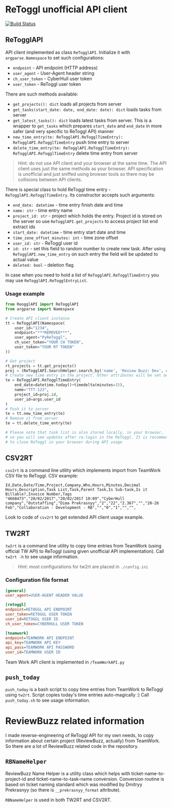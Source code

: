 # ReToggl unofficial API client

[![Build Status](https://travis-ci.com/Livich/PyReToggl.svg?token=6T8dpeTmz8PpycNpNg8C&branch=master)](https://travis-ci.com/Livich/PyReToggl)

## ReTogglAPI

API client implemented as class `ReTogglAPI`. Initialize it with `argparse.Namespace` to set such configurations:
* `endpoint` - API endpoint (HTTP address)
* `user_agent` - User-Agent header string
* `ch_user_token` - CyberHull user token
* `user_token` - ReToggl user token

There are such methods available:
* `get_projects(): dict` loads all projects from server
* `get_tasks(start_date: date, end_date: date): dict` loads tasks from server
* `get_latest_tasks(): dict` loads latest tasks from server. This is a wrapper to `get_tasks` which prepares `start_date` and `end_date` in more safer (and very specific to ReToggl API) manner
* `new_time_entry(te: ReTogglAPI.ReTogglTimeEntry): ReTogglAPI.ReTogglTimeEntry` push time entry to server
* `delete_time_entry(te: ReTogglAPI.ReTogglTimeEntry): ReTogglAPI.ReTogglTimeEntry` delete time entry from server

>Hint: do not use API client and your browser at the same time. The API client uses just the same methods as your browser. API specification is unofficial and just sniffed using browser tools so there may be collisions between API clients.

There is special class to hold ReToggl time entry - `ReTogglAPI.ReTogglTimeEntry`. Its constructor accepts such arguments:
* `end_date: datetime` - time entry finish date and time
* `name: str` - time entry name
* `project_id: str` - project which holds the entry. Project id is stored on the server so use `ReTogglAPI.get_projects` to access project list end extract ids
* `start_date: datetime` - time entry start date and time
* `time_zone_offset_minutes: int` - time zone offset
* `user_id: str` - ReToggl user id
* `id: str` - set this field to random number to create new task. After using `ReTogglAPI.new_time_entry` on such entry the field will be updated to actual value
* `deleted: bool` - deletion flag

In case when you need to hold a list of `ReTogglAPI.ReTogglTimeEntry` you may use `ReTogglAPI.ReTogglEntryList`.

### Usage example
```python
from ReogglAPI import ReTogglAPI
from argparse import Namespace

# Create API client instance
tt = ReTogglAPI(Namespace(
    user_id="1234",
    endpoint="***REMOVED***",
    user_agent="PyReToggl",
    ch_user_token="YOUR CH TOKEN",
    user_token="YOUR RT TOKEN"
))

# Get project
rt_projects = tt.get_projects()
proj = (ReTogglAPI.SearchHelper.search_by('name', 'Review Buzz: Dev', rt_projects)[0])
# Create new time entry in the project. Other attributes will be set automatically
te = ReTogglAPI.ReTogglTimeEntry(
    end_date=datetime.today()+timedelta(minutes=15),
    name="TTT-123",
    project_id=proj.id,
    user_id=args.user_id
)
# Push it to server
te = tt.new_time_entry(te)
# Remove it from server
te = tt.delete_time_entry(te)

# Please note that task list is also stored locally, in your browser,
# so you will see updates after re-login in the ReToggl. It is recommended
# to close ReToggl in your browser during API usage
```
      
## CSV2RT

`csv2rt` is a command line utility which implements import from TeamWork CSV file to ReToggl. CSV example:
```csv
Id,Date,Date/Time,Project,Company,Who,Hours,Minutes,Decimal Hours,Description,Task List,Task,Parent Task,Is Sub-task,Is it Billable?,Invoice Number,Tags
"4668473","20/02/2017","20/02/2017 10:09","CyberHull company","Outstaffing","Dima Prekrasnyy","2","22","2.367","","20-26 Feb","Collaboration - Development - RB","","0","1","","",
```

Look to code of `csv2rt` to get extended API client usage example.

## TW2RT

`tw2rt` is a command line utility to copy time entries from TeamWork (using official TW API) to ReToggl (using given unofficial API implementation). Call `tw2rt -h` to see usage information.

>Hint: most configurations for tw2rt are placed in `./config.ini`

### Configuration file format

```ini
[general]
user_agent=USER-AGENT HEADER VALUE

[retoggl]
endpoint=RETOGGL API ENDPOINT
user_token=RETOGGL USER TOKEN
user_id=RETOGGL USER ID
ch_user_token=CYBERHULL USER TOKEN

[teamwork]
endpoint=TEAMWORK API ENDPOINT
api_key=TEAMWORK API KEY
api_pass=TEAMWORK API PASSWORD
user_id=TEAMWORK USER ID
```

Team Work API client is implemented in `/TeamWorkAPI.py`

## `push_today`

`push_today` is a bash script to copy time entries from TeamWork to ReToggl using `tw2rt`. Script copies today's time entries auto-magically :) Call `push_today.sh` to see usage information.

# ReviewBuzz related information

I made reverse-engineering of ReToggl API for my own needs, to copy information about certain project (ReviewBuzz, actually) from TeamWork.
So there are a lot of ReviewBuzz related code in the repository.

## `RBNameHelper`

ReviewBuzz Name Helper is a utility class which helps with ticket-name-to-project-id and ticket-name-to-task-name conversion.
Conversion routine is based on ticket naming standard which was modified by Dmitryy Prekrasnyy (so there is `__prekrasnyy_format` attribute).

`RBNameHelper` is used in both TW2RT and CSV2RT.
